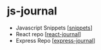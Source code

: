# js-journal

- Javascript Snippets [[snippets]]
- React repo [[react-journal]]
- Express Repo [[express-journal]]

[//begin]: # "Autogenerated link references for markdown compatibility"
[snippets]: snippets "Snnipets and Trick"
[react-journal]: react/react-journal "react-journal"
[express-journal]: express/express-journal "express-journal"
[//end]: # "Autogenerated link references"